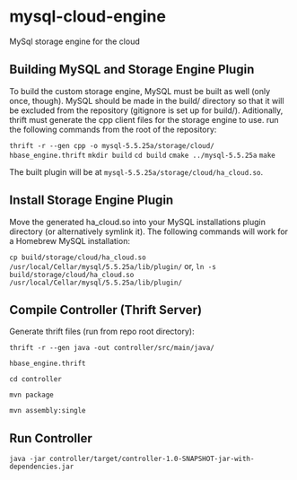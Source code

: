 mysql-cloud-engine
==================

MySql storage engine for the cloud


Building MySQL and Storage Engine Plugin
----------------------------------------

To build the custom storage engine, MySQL must be built as well (only
once, though).  MySQL should be made in the build/ directory so that it
will be excluded from the repository (gitignore is set up for build/).
Aditionally, thrift must generate the cpp client files for the storage
engine to use.  run the following commands from the root of the repository:

`thrift -r --gen cpp -o mysql-5.5.25a/storage/cloud/ hbase_engine.thrift`
`mkdir build`
`cd build`
`cmake ../mysql-5.5.25a`
`make`

The built plugin will be at `mysql-5.5.25a/storage/cloud/ha_cloud.so`.

Install Storage Engine Plugin
-----------------------------
Move the generated ha_cloud.so into your MySQL installations plugin
directory (or alternatively symlink it).  The following commands will
work for a Homebrew MySQL installation:

`cp build/storage/cloud/ha_cloud.so /usr/local/Cellar/mysql/5.5.25a/lib/plugin/`
or,
`ln -s build/storage/cloud/ha_cloud.so /usr/local/Cellar/mysql/5.5.25a/lib/plugin/`


Compile Controller (Thrift Server)
----------------------------------

Generate thrift files (run from repo root directory):

`thrift -r --gen java -out controller/src/main/java/`

`hbase_engine.thrift`

`cd controller`

`mvn package`

`mvn assembly:single`

Run Controller
--------------
`java -jar controller/target/controller-1.0-SNAPSHOT-jar-with-dependencies.jar`

